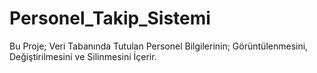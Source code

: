 # Personel_Takip_Sistemi
Bu Proje; Veri Tabanında Tutulan Personel Bilgilerinin; Görüntülenmesini, Değiştirilmesini ve Silinmesini İçerir.
